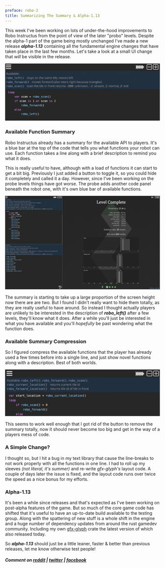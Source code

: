 ```yaml
---
preface: robo-2
title: Summarizing The Summary & Alpha-1.13
---
```

This week I've been working on lots of under-the-hood improvements to Robo Instructus from the point of view of the later "probo" levels. Despite the alpha-1 part of the game being mostly unchanged I've made a new release ***alpha-1.13*** containing all the fundamental engine changes that have taken place in the last few months. Let's take a look at a small UI change that _will_ be visible in the release.

![](/assets/2018-06-29/simple-summary.jpg)

### Available Function Summary
Robo Instructus already has a summary for the available API to players. It's a blue bar at the top of the code that tells you what functions your robot can use. Each function takes a line along with a brief description to remind you what it does.

This is really useful to have, although with a load of functions it can start to get a bit big. Previously I just added a button to toggle it, so you could hide it completely and called it a day. However, since I've been working on the probe levels things have got worse. The probe adds another code panel beneath the robot one, with it's own blue bar of available functions.

![](/assets/2018-06-29/probe-summary.jpg)

The summary is starting to take up a large proportion of the screen height now there are are two. But I found I didn't really want to hide them totally, as they are really useful to have around. So instead I thought actually players are unlikely to be interested in the description of ***robo_left()*** after a few levels, they'll know what it does. After a while you'll just be interested in what you have available and you'll _hopefully_ be past wondering what the function does.

### Available Summary Compression
So I figured compress the available functions that the player has already used a few times before into a single line, and just show novel functions along with a description. Best of both worlds.

![](/assets/2018-06-29/compressed-mixed.jpg "Squished into a single line, but each is still a link to it's full documentation.")

This seems to work well enough that I got rid of the button to remove the summary totally, now it should never become too big and get in the way of a players mess of code.

### A Simple Change?
I thought so, but I hit a bug in my text library that cause the line-breaks to not work properly with all the functions in one line. I had to roll up my sleeves _(not literal, it's summer)_ and re-write _gfx-glyph's_ layout code. A couple of days later the issue is fixed, and the layout code runs over twice the speed as a nice bonus for my efforts.

### Alpha-1.13
It's been a while since releases and that's expected as I've been working on post-alpha features of the game. But so much of the core game code has shifted that it's useful to have an up-to-date build available to the testing group. Along with the spattering of new stuff is a whole shift in the engine and a huge number of dependency updates from around the rust gamedev community. Including my own [gfx-glyph](https://github.com/alexheretic/gfx-glyph/releases/tag/0.12.0) crate the latest version of which also released today.

So ***alpha-1.13*** should just be a little leaner, faster & better than previous releases, let me know otherwise test people!

##### Comment on [reddit](https://www.reddit.com/r/rust_gamedev/comments/8uvtqt/robo_instructus_summarizing_the_summary/) | [twitter](https://twitter.com/bigabgames/status/1012776054774214656) | [facebook](https://www.facebook.com/bigabgames/posts/1945038275583550)
